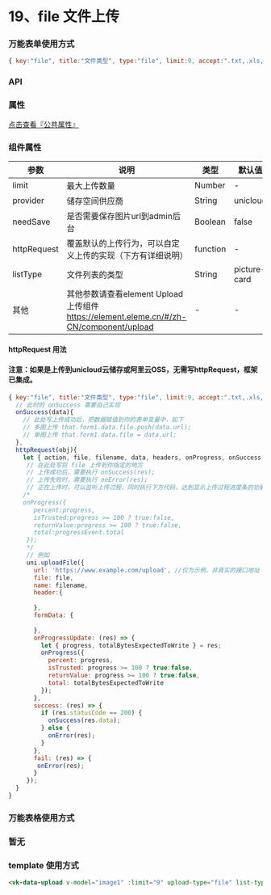 # 19、file 文件上传

### 万能表单使用方式

```js
{ key:"file", title:"文件类型", type:"file", limit:9, accept:".txt,.xls,.xlsx,.doc,.docx,.ppt,.pptx,.pdf" }
```

### API

### 属性

[点击查看『公共属性』](https://vkdoc.fsq.pub/admin/components/0%E3%80%81public.html)

### 组件属性

| 参数             | 说明                           | 类型    | 默认值  | 可选值 |
|------------------|-------------------------------|---------|--------|-------|
| limit            | 最大上传数量 | Number  | - | -  |
| provider          | 储存空间供应商 | String  | unicloud | aliyun |
| needSave          | 是否需要保存图片url到admin后台 | Boolean  | false | true  |
| httpRequest       | 覆盖默认的上传行为，可以自定义上传的实现（下方有详细说明） | function  | - | -  |
| listType          | 文件列表的类型  | String  | picture-card | text/picture/picture-card |
| 其他       | 其他参数请查看element Upload 上传组件 https://element.eleme.cn/#/zh-CN/component/upload | -  | - | -  |

#### httpRequest 用法
#### 注意：如果是上传到unicloud云储存或阿里云OSS，无需写httpRequest，框架已集成。
```js
{ key:"file", title:"文件类型", type:"file", limit:9, accept:".txt,.xls,.xlsx,.doc,.docx,.ppt,.pptx,.pdf",
  // 此时的 onSuccess 需要自己实现
  onSuccess(data){
    // 此处写上传成功后，把数据赋值到你的表单变量中，如下
    // 多图上传 that.form1.data.file.push(data.url);
    // 单图上传 that.form1.data.file = data.url;
  },
  httpRequest(obj){
    let { action, file, filename, data, headers, onProgress, onSuccess, onError } = obj;
     // 在此处写将 file 上传到你指定的地方
     // 上传成功后，需要执行 onSuccess(res);
     // 上传失败时，需要执行 onError(res);
     // 正在上传时，可以监听上传过程，同时执行下方代码，达到显示上传过程进度条的功能 
    /* 
    onProgress({
       percent:progress,
       isTrusted:progress >= 100 ? true:false,
       returnValue:progress >= 100 ? true:false,
       total:progressEvent.total
     }); 
     */
     // 例如
     uni.uploadFile({
       url: 'https://www.example.com/upload', //仅为示例，非真实的接口地址
       file: file,
       name: filename,
       header:{
         
       },
       formData: {
         
       },
       onProgressUpdate: (res) => {
         let { progress, totalBytesExpectedToWrite } = res;
         onProgress({
           percent: progress,
           isTrusted: progress >= 100 ? true:false,
           returnValue: progress >= 100 ? true:false,
           total: totalBytesExpectedToWrite
         }); 
       },
       success: (res) => {
         if (res.statusCode == 200) {
           onSuccess(res.data);
         } else {
           onError(res);
         }
       },
       fail: (res) => {
       	onError(res);
       }
     });
  }
}
```
### 万能表格使用方式

### 暂无


### template 使用方式
```html
<vk-data-upload v-model="image1" :limit="9" upload-type="file" list-type="text"></vk-data-upload>
```
